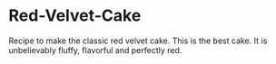 # Red-Velvet-Cake
Recipe to make the classic red velvet cake.
This is the best cake. 
It is unbelievably fluffy, flavorful and perfectly red.
